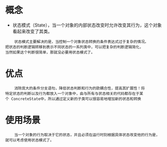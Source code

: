 # 概念
- 状态模式（State），当一个对象的内部状态改变时允许改变其行为，这个对象看起来改变了其类。
```
    状态模式主要解决的是，当控制一个对象状态转换的条件表达式过于复杂的情况。
把状态的判断逻辑转移到表示不同状态的一系列类中，可以把复杂的判断逻辑简化，
当然如果这个判断很简单，那就没必要用状态模式了。
```

# 优点
```
    消除庞大的条件分支语句，降低状态判断和行为的欧耦合性，提高其扩展性！将
特定状态的判断以及行为都放入一个对象中，由与所有与状态相关的代码都存在于某
个 ConcreteState中，所以通过定义新的子类可以很容易地增加新的状态和转换
```

# 使用场景
```
    当一个对象的行为取决于它的状态，并且必须在运行时刻根据具体状态改变他的行为是，
就可以考虑使用状态模式了。
```